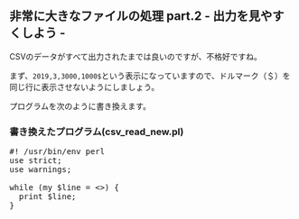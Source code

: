 <h2>非常に大きなファイルの処理 part.2 - 出力を見やすくしよう - </h2>

CSVのデータがすべて出力されたまでは良いのですが、不格好ですね。

まず、`2019,3,3000,1000$`という表示になっていますので、ドルマーク（＄）を同じ行に表示させないようにしましょう。

プログラムを次のように書き換えます。

### 書き換えたプログラム(csv_read_new.pl)

<pre>
#! /usr/bin/env perl
use strict;
use warnings;

while (my $line = <>) {
  print $line;
}
</pre>
